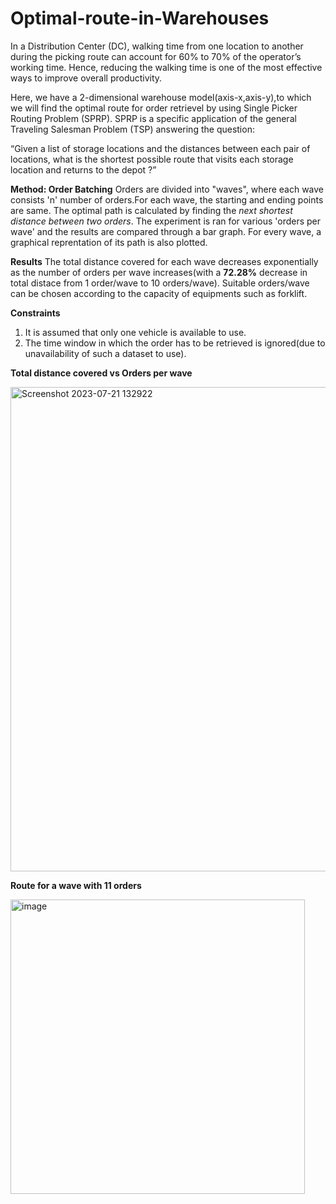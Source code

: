 # Optimal-route-in-Warehouses
In a Distribution Center (DC), walking time from one location to another during the picking route can account for 60% to 70% of the operator’s working time.
Hence, reducing the walking time is one of the most effective ways to improve overall productivity.

Here, we have a 2-dimensional warehouse model(axis-x,axis-y),to which we will find the optimal route for order retrievel by using Single Picker Routing Problem (SPRP).
SPRP is a specific application of the general Traveling Salesman Problem (TSP) answering the question:

“Given a list of storage locations and the distances between each pair of locations, what is the shortest possible route that visits each storage location and returns to the depot ?”

**Method: Order Batching**
Orders are divided into "waves", where each wave consists 'n' number of orders.For each wave, the starting and ending points are same. The optimal path is calculated by finding the _next shortest distance between two orders_. The experiment is ran for various 'orders per wave' and the results are compared through a bar graph.
For every wave, a graphical reprentation of its path is also plotted.

**Results**
The total distance covered for each wave decreases exponentially as the number of orders per wave increases(with a **72.28%** decrease in total distace from 1 order/wave to 10 orders/wave). Suitable orders/wave can be chosen according to the capacity of equipments such as forklift.

**Constraints**
1) It is assumed that only one vehicle is available to use.
2) The time window in which the order has to be retrieved is ignored(due to unavailability of such a dataset to use).

**Total distance covered vs Orders per wave**

<img width="775" alt="Screenshot 2023-07-21 132922" src="https://github.com/RonSheoran123/Optimal-route-in-Warehouses/assets/106268100/f9950521-e52b-493d-9d13-fcb841344f7c">


**Route for a wave with 11 orders**

<img width="471" alt="image" src="https://github.com/RonSheoran123/Optimal-route-in-Warehouses/assets/106268100/ebc6d59a-0d58-42c2-be41-31b2f37bbf9b">
